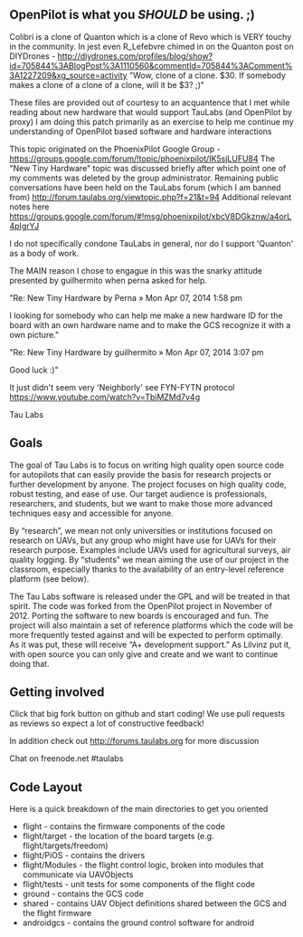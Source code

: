 ## OpenPilot is what you *SHOULD* be using. ;)

 Colibri is a clone of Quanton which is a clone of Revo which is VERY touchy in the community. 
 In jest even R_Lefebvre chimed in on the Quanton post on DIYDrones - http://diydrones.com/profiles/blog/show?id=705844%3ABlogPost%3A1110560&commentId=705844%3AComment%3A1227209&xg_source=activity
 "Wow, clone of a clone.  $30.  If somebody makes a clone of a clone of a clone, will it be $3? ;)"

 These files are provided out of courtesy to an acquantence that I met while reading about new hardware that would support TauLabs (and OpenPilot by proxy) 
 I am doing this patch primarily as an exercise to help me continue my understanding of OpenPilot based software and hardware interactions

 This topic originated on the PhoenixPilot Google Group - https://groups.google.com/forum/!topic/phoenixpilot/IK5sjLUFU84
 The "New Tiny Hardware" topic was discussed briefly after which point one of my comments was deleted by the group administrator. 
 Remaining public conversations have been held on the TauLabs forum (which I am banned from) http://forum.taulabs.org/viewtopic.php?f=21&t=94
 Additional relevant notes here https://groups.google.com/forum/#!msg/phoenixpilot/xbcV8DGkznw/a4orL4pIgrYJ

 I do not specifically condone TauLabs in general, nor do I support 'Quanton' as a body of work. 

 The MAIN reason I chose to engague in this was the snarky attitude presented by guilhermito when perna asked for help.

 "Re: New Tiny Hardware
 by Perna » Mon Apr 07, 2014 1:58 pm

 I looking for somebody who can help me make a new hardware ID for the 
 board with an own hardware name and to make the GCS recognize it with a 
 own picture."
 
 "Re: New Tiny Hardware
  by guilhermito » Mon Apr 07, 2014 3:07 pm
 
 Good luck :)"
  
 It just didn't seem very 'Neighborly' see FYN-FYTN protocol https://www.youtube.com/watch?v=TbiMZMd7v4g

 Tau Labs

## Goals
The goal of Tau Labs is to focus on writing high quality open source code for autopilots that can easily provide the basis for research projects or further development by anyone.  The project focuses on high quality code, robust testing, and ease of use. Our target audience is professionals, researchers, and students, but we want to make those more advanced techniques easy and accessible for anyone.

By “research”, we mean not only universities or institutions focused on research on UAVs, but any group who might have use for UAVs for their research purpose. Examples include UAVs used for agricultural surveys, air quality logging. By “students” we mean aiming the use of our project in the classroom, especially thanks to the availability of an entry-level reference platform (see below).

The Tau Labs software is released under the GPL and will be treated in that spirit.  The code was forked from the OpenPilot project in November of 2012.  Porting the software to new boards is encouraged and fun.  The project will also maintain a set of reference platforms which the code will be more frequently tested against and will be expected to perform optimally.  As it was put, these will receive “A+ development support.”  As Lilvinz put it, with open source you can only give and create and we want to continue doing that.

## Getting involved
Click that big fork button on github and start coding!  We use pull requests as reviews so expect a lot of constructive feedback!

In addition check out http://forums.taulabs.org for more discussion

Chat on freenode.net #taulabs

## Code Layout

Here is a quick breakdown of the main directories to get you oriented

* flight - contains the firmware components of the code
* flight/target - the location of the board targets (e.g. flight/targets/freedom)
* flight/PiOS - contains the drivers
* flight/Modules - the flight control logic, broken into modules that communicate via UAVObjects
* flight/tests - unit tests for some components of the flight code
* ground - contains the GCS code
* shared - contains UAV Object definitions shared between the GCS and the flight firmware
* androidgcs - contains the ground control software for android

